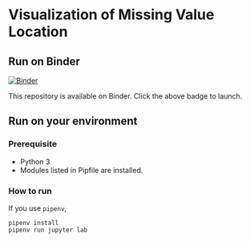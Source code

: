 # Visualization of Missing Value Location

## Run on Binder

[![Binder](https://mybinder.org/badge.svg)](https://mybinder.org/v2/gh/TomoyukiAota/visualization_of_missing_value_location/master)

This repository is available on Binder. Click the above badge to launch.

## Run on your environment

### Prerequisite

  - Python 3
  - Modules listed in Pipfile are installed.

### How to run

If you use `pipenv`,

```
pipenv install
pipenv run jupyter lab
```
